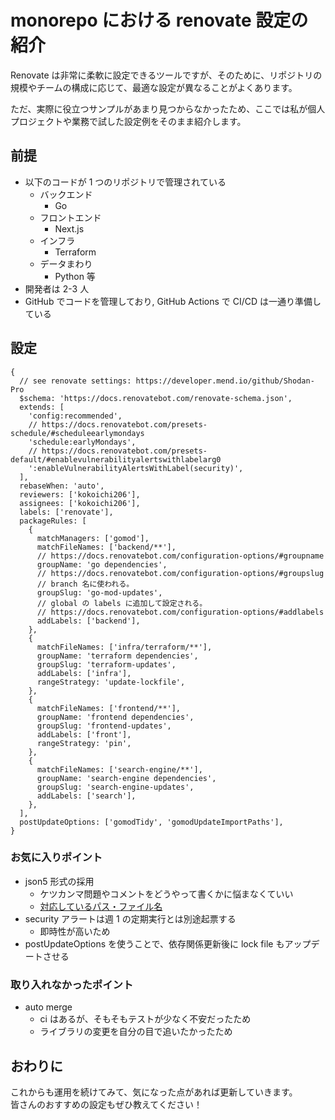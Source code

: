 # monorepo における renovate 設定の紹介

Renovate は非常に柔軟に設定できるツールですが、そのために、リポジトリの規模やチームの構成に応じて、最適な設定が異なることがよくあります。

ただ、実際に役立つサンプルがあまり見つからなかったため、ここでは私が個人プロジェクトや業務で試した設定例をそのまま紹介します。

## 前提

- 以下のコードが 1 つのリポジトリで管理されている
  - バックエンド
    - Go
  - フロントエンド
    - Next.js
  - インフラ
    - Terraform
  - データまわり
    - Python 等
- 開発者は 2-3 人
- GitHub でコードを管理しており, GitHub Actions で CI/CD は一通り準備している

<!-- more -->

## 設定

``` json5
{
  // see renovate settings: https://developer.mend.io/github/Shodan-Pro
  $schema: 'https://docs.renovatebot.com/renovate-schema.json',
  extends: [
    'config:recommended',
    // https://docs.renovatebot.com/presets-schedule/#scheduleearlymondays
    'schedule:earlyMondays',
    // https://docs.renovatebot.com/presets-default/#enablevulnerabilityalertswithlabelarg0
    ':enableVulnerabilityAlertsWithLabel(security)',
  ],
  rebaseWhen: 'auto',
  reviewers: ['kokoichi206'],
  assignees: ['kokoichi206'],
  labels: ['renovate'],
  packageRules: [
    {
      matchManagers: ['gomod'],
      matchFileNames: ['backend/**'],
      // https://docs.renovatebot.com/configuration-options/#groupname
      groupName: 'go dependencies',
      // https://docs.renovatebot.com/configuration-options/#groupslug
      // branch 名に使われる。
      groupSlug: 'go-mod-updates',
      // global の labels に追加して設定される。
      // https://docs.renovatebot.com/configuration-options/#addlabels
      addLabels: ['backend'],
    },
    {
      matchFileNames: ['infra/terraform/**'],
      groupName: 'terraform dependencies',
      groupSlug: 'terraform-updates',
      addLabels: ['infra'],
      rangeStrategy: 'update-lockfile',
    },
    {
      matchFileNames: ['frontend/**'],
      groupName: 'frontend dependencies',
      groupSlug: 'frontend-updates',
      addLabels: ['front'],
      rangeStrategy: 'pin',
    },
    {
      matchFileNames: ['search-engine/**'],
      groupName: 'search-engine dependencies',
      groupSlug: 'search-engine-updates',
      addLabels: ['search'],
    },
  ],
  postUpdateOptions: ['gomodTidy', 'gomodUpdateImportPaths'],
}
```

### お気に入りポイント

- json5 形式の採用
  - ケツカンマ問題やコメントをどうやって書くかに悩まなくていい
  - [対応しているパス・ファイル名](https://docs.renovatebot.com/configuration-options/)
- security アラートは週 1 の定期実行とは別途起票する
  - 即時性が高いため
- postUpdateOptions を使うことで、依存関係更新後に lock file もアップデートさせる

### 取り入れなかったポイント

- auto merge
  - ci はあるが、そもそもテストが少なく不安だったため
  - ライブラリの変更を自分の目で追いたかったため

## おわりに

これからも運用を続けてみて、気になった点があれば更新していきます。  
皆さんのおすすめの設定もぜひ教えてください！
